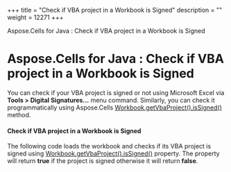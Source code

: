 +++
title = "Check if VBA project in a Workbook is Signed" 
description = "" 
weight = 12271 
+++

Aspose.Cells for Java : Check if VBA project in a Workbook is Signed  

# Aspose.Cells for Java : Check if VBA project in a Workbook is Signed


You can check if your VBA project is signed or not using Microsoft Excel via **Tools > Digital Signatures...** menu command. Similarly, you can check it programmatically using Aspose.Cells [Workbook.getVbaProject().isSigned()](https://apireference.aspose.com/java/cells/com.aspose.cells/vbaproject#IsSigned) method.

#### Check if VBA project in a Workbook is Signed

The following code loads the workbook and checks if its VBA project is signed using [Workbook.getVbaProject().isSigned()](https://apireference.aspose.com/java/cells/com.aspose.cells/vbaproject#IsSigned) property. The property will return **true** if the project is signed otherwise it will return **false**.

